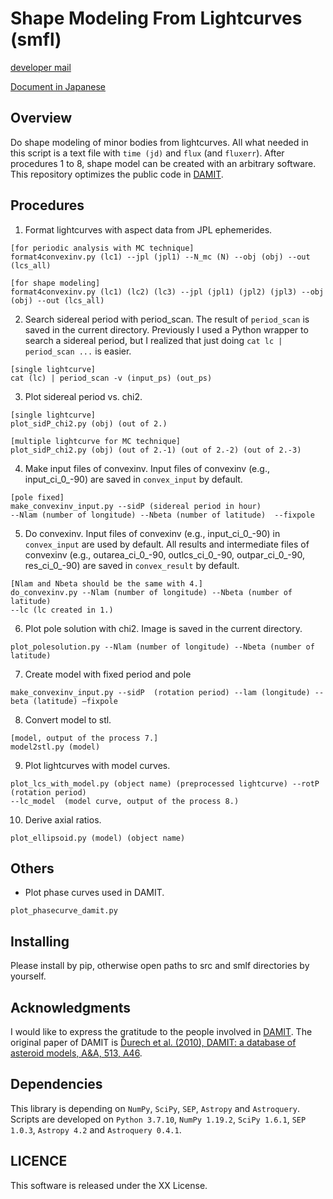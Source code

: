 # Shape Modeling From Lightcurves (smfl)
[developer mail](mailto:beniyama@ioa.s.u-tokyo.ac.jp)

[Document in Japanese](http://www.ioa.s.u-tokyo.ac.jp/~beniyama/pdf/DAMIT_JB.pdf)

## Overview
Do shape modeling of minor bodies from lightcurves.
All what needed in this script is a text file with 
`time (jd)` and `flux` (and `fluxerr`).
After procedures 1 to 8, shape model can be created with an arbitrary software.
This repository optimizes the public code in [DAMIT](https://astro.troja.mff.cuni.cz/projects/damit/).


## Procedures
1. Format lightcurves with aspect data from JPL ephemerides.
```
[for periodic analysis with MC technique]
format4convexinv.py (lc1) --jpl (jpl1) --N_mc (N) --obj (obj) --out (lcs_all)

[for shape modeling]
format4convexinv.py (lc1) (lc2) (lc3) --jpl (jpl1) (jpl2) (jpl3) --obj (obj) --out (lcs_all)
```

2. Search sidereal period with period_scan.
The result of `period_scan` is saved in the current directory.
Previously I used a Python wrapper to search a sidereal period, but I realized that just doing `cat lc | period_scan ...` is easier.
```
[single lightcurve]
cat (lc) | period_scan -v (input_ps) (out_ps)
```

3. Plot sidereal period vs. chi2.
```
[single lightcurve]
plot_sidP_chi2.py (obj) (out of 2.)

[multiple lightcurve for MC technique]
plot_sidP_chi2.py (obj) (out of 2.-1) (out of 2.-2) (out of 2.-3)
```

4. Make input files of convexinv.
Input files of convexinv (e.g., input_ci_0_-90) are saved in `convex_input` by default.
```
[pole fixed]
make_convexinv_input.py --sidP (sidereal period in hour) 
--Nlam (number of longitude) --Nbeta (number of latitude)  --fixpole
```

5. Do convexinv.
Input files of convexinv (e.g., input_ci_0_-90) in `convex_input` are used by default.
All results and intermediate files of convexinv (e.g., outarea_ci_0_-90, outlcs_ci_0_-90, outpar_ci_0_-90, res_ci_0_-90) are saved in `convex_result` by default.
```
[Nlam and Nbeta should be the same with 4.]
do_convexinv.py --Nlam (number of longitude) --Nbeta (number of latitude) 
--lc (lc created in 1.)
```

6. Plot pole solution with chi2.
Image is saved in the current directory.
```
plot_polesolution.py --Nlam (number of longitude) --Nbeta (number of latitude)
```

7. Create model with fixed period and pole
```
make_convexinv_input.py --sidP  (rotation period) --lam (longitude) --beta (latitude) —fixpole
```

8. Convert model to stl.
```
[model, output of the process 7.]
model2stl.py (model)
```

9. Plot lightcurves with model curves.
```
plot_lcs_with_model.py (object name) (preprocessed lightcurve) --rotP (rotation period) 
--lc_model  (model curve, output of the process 8.)
```

10. Derive axial ratios.
```
plot_ellipsoid.py (model) (object name)
```

## Others
- Plot phase curves used in DAMIT.
```
plot_phasecurve_damit.py
```


## Installing
Please install by pip, otherwise open paths to src and smlf directories by yourself.


## Acknowledgments
I would like to express the gratitude to the people involved in [DAMIT](https://astro.troja.mff.cuni.cz/projects/damit/).
The original paper of DAMIT is 
[Ďurech et al. (2010), DAMIT: a database of asteroid models, A&A, 513, A46](https://ui.adsabs.harvard.edu/abs/2010A%26A...513A..46D).


## Dependencies

This library is depending on `NumPy`, `SciPy`, `SEP`, `Astropy` 
and `Astroquery`.
Scripts are developed on `Python 3.7.10`, `NumPy 1.19.2`, `SciPy 1.6.1`,
`SEP 1.0.3`, `Astropy 4.2` and `Astroquery 0.4.1`.

## LICENCE

This software is released under the XX License.
